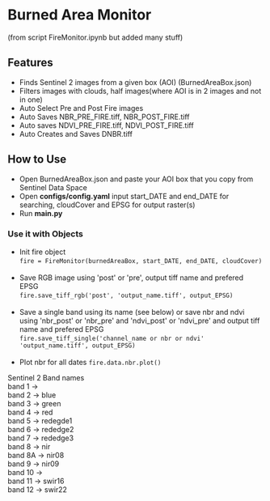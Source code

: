 # Burned Area Monitor
(from script FireMonitor.ipynb but added many stuff)

## Features
- Finds Sentinel 2 images from a given box (AOI) (BurnedAreaBox.json)
- Filters images with clouds, half images(where AOI is in 2 images and not in one)
- Auto Select Pre and Post Fire images
- Auto Saves NBR_PRE_FIRE.tiff, NBR_POST_FIRE.tiff
- Auto saves NDVI_PRE_FIRE.tiff, NDVI_POST_FIRE.tiff
- Auto Creates and Saves DNBR.tiff


## How to Use
- Open BurnedAreaBox.json and paste your AOI box that you copy from Sentinel Data Space
- Open **configs/config.yaml** input start_DATE and end_DATE for searching, cloudCover and EPSG for output raster(s)
- Run **main.py**

### Use it with Objects
- Init fire object <br />
```fire = FireMonitor(burnedAreaBox, start_DATE, end_DATE, cloudCover)``` <br /><br />
- Save RGB image using 'post' or 'pre', output tiff name and prefered EPSG <br />
```fire.save_tiff_rgb('post', 'output_name.tiff', output_EPSG)``` <br /><br />
- Save a single band using its name (see below) or save nbr and ndvi using 'nbr_post' or 'nbr_pre' and 'ndvi_post' or 'ndvi_pre' and output tiff name and prefered EPSG <br />
```fire.save_tiff_single('channel_name or nbr or ndvi' 'output_name.tiff', output_EPSG)``` <br /><br />
- Plot nbr for all dates
```fire.data.nbr.plot()```

Sentinel 2 Band names<br />
band 1 -><br />
band 2 -> blue<br />
band 3 -> green<br />
band 4 -> red<br />
band 5 -> redegde1<br />
band 6 -> rededge2<br />
band 7 -> rededge3<br />
band 8 -> nir<br />
band 8A -> nir08<br />
band 9 -> nir09<br />
band 10 -> <br />
band 11 -> swir16<br />
band 12 -> swir22<br />
